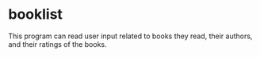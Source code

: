 # booklist
This program can read user input related to books they read, their authors, and their ratings of the books.

